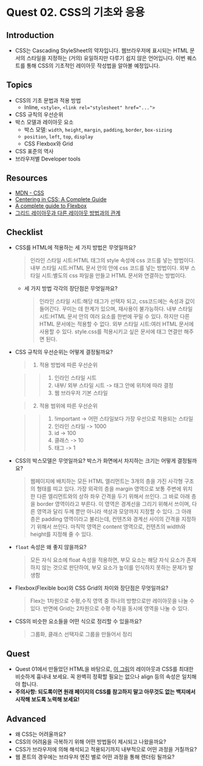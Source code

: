 # Quest 02. CSS의 기초와 응용

## Introduction

- CSS는 Cascading StyleSheet의 약자입니다. 웹브라우저에 표시되는 HTML 문서의 스타일을 지정하는 (거의) 유일하지만 다루기 쉽지 않은 언어입니다. 이번 퀘스트를 통해 CSS의 기초적인 레이아웃 작성법을 알아볼 예정입니다.

## Topics

- CSS의 기초 문법과 적용 방법
  - Inline, `<style>`, `<link rel="stylesheet" href="...">`
- CSS 규칙의 우선순위
- 박스 모델과 레이아웃 요소
  - 박스 모델: `width`, `height`, `margin`, `padding`, `border`, `box-sizing`
  - `position`, `left`, `top`, `display`
  - CSS Flexbox와 Grid
- CSS 표준의 역사
- 브라우저별 Developer tools

## Resources

- [MDN - CSS](https://developer.mozilla.org/ko/docs/Web/CSS)
- [Centering in CSS: A Complete Guide](https://css-tricks.com/centering-css-complete-guide/)
- [A complete guide to Flexbox](https://css-tricks.com/snippets/css/a-guide-to-flexbox/)
- [그리드 레이아웃과 다른 레이아웃 방법과의 관계](https://developer.mozilla.org/ko/docs/Web/CSS/CSS_Grid_Layout/%EA%B7%B8%EB%A6%AC%EB%93%9C_%EB%A0%88%EC%9D%B4%EC%95%84%EC%9B%83%EA%B3%BC_%EB%8B%A4%EB%A5%B8_%EB%A0%88%EC%9D%B4%EC%95%84%EC%9B%83_%EB%B0%A9%EB%B2%95%EA%B3%BC%EC%9D%98_%EA%B4%80%EA%B3%84)

## Checklist

- CSS를 HTML에 적용하는 세 가지 방법은 무엇일까요?
  > 인라인 스타일 시트:HTML 태그의 style 속성에 css 코드를 넣는 방법이다.
  > 내부 스타일 시트:HTML 문서 안의 <style></style>안에 css 코드를 넣는 방법이다.
  > 외부 스타일 시트:별도의 css 파일을 만들고 HTML 문서와 연결하는 방법이다.
  - 세 가지 방법 각각의 장단점은 무엇일까요?
    > 인라인 스타일 시트:해당 태그가 선택자 되고, css코드에는 속성과 값이 들어간다. 꾸미는 데 한계가 있으며, 재사용이 불가능하다.
    > 내부 스타일 시트:HTML 문서 안의 여러 요소를 한번에 꾸밀 수 있다. 하지만 다른 HTML 문서에는 적용할 수 없다.
    > 외부 스타일 시트:여러 HTML 문서에 사용할 수 있다. style.css를 적용시키고 싶은 문서에 <link> 태그 연결만 해주면 된다.
- CSS 규칙의 우선순위는 어떻게 결정될까요?

  > 1. 적용 방법에 따른 우선순위

  > > 1. 인라인 스타일 시트
  > > 2. 내부/ 외부 스타일 시트 -> <head> 태그 안에 위치에 따라 결정
  > > 3. 웹 브라우저 기본 스타일

  > 2.  적용 범위에 따른 우선순위

  > > 1. !important -> 어떤 스타일보다 가장 우선으로 적용되는 스타일
  > > 2. 인라인 스타일 -> 1000
  > > 3. id -> 100
  > > 4. 클래스 -> 10
  > > 5. 태그 -> 1

- CSS의 박스모델은 무엇일까요? 박스가 화면에서 차지하는 크기는 어떻게 결정될까요?
  > 웹페이지에 배치하는 모든 HTML 엘리먼트는 3개의 층을 가진 사각형 구조의 형태를 띠고 있다.
  > 가장 외곽의 층을 margin 영역으로 보통 주변에 위치한 다른 엘리먼트와의 상하 좌우 간격을 두기 위해서 쓰인다. 그 바로 아래 층을 border 영역이라고 부른다. 이 영역은 경계선을 그리기 위해서 쓰이며, 다른 영역과 달리 두께 뿐만 아니라 색상과 모양까지 지정할 수 있다. 그 아래 층은 padding 영역이라고 불리는데, 컨텐츠와 경계선 사이의 간격을 지정하기 위해서 쓰인다. 마직막 영역은 content 영역으로, 컨텐츠의 width와 height를 지정해 줄 수 있다.
- `float` 속성은 왜 좋지 않을까요?
  > 모든 자식 요소에 float 속성을 적용하면, 부모 요소는 해당 자식 요소가 존재하지 않는 것으로 판단하여, 부모 요소가 높이를 인식하지 못하는 문제가 발생함
- Flexbox(Flexible box)와 CSS Grid의 차이와 장단점은 무엇일까요?
  > Flex는 1차원으로 수평,수직 영역 중 하나의 방향으로만 레이아웃을 나눌 수 있다. 반면에 Grid는 2차원으로 수평 수직을 동시에 영역을 나눌 수 있다.
- CSS의 비슷한 요소들을 어떤 식으로 정리할 수 있을까요?
  > 그룹화, 클래스 선택자로 그룹을 만들어서 정리

## Quest

- Quest 01에서 만들었던 HTML을 바탕으로, [이 그림](screen.png)의 레이아웃과 CSS를 최대한 비슷하게 흉내내 보세요. 꼭 완벽히 정확할 필요는 없으나 align 등의 속성은 일치해야 합니다.
- **주의사항: 되도록이면 원래 페이지의 CSS를 참고하지 말고 아무것도 없는 백지에서 시작해 보도록 노력해 보세요!**

## Advanced

- 왜 CSS는 어려울까요?
- CSS의 어려움을 극복하기 위해 어떤 방법들이 제시되고 나왔을까요?
- CSS가 브라우저에 의해 해석되고 적용되기까지 내부적으로 어떤 과정을 거칠까요?
- 웹 폰트의 경우에는 브라우저 엔진 별로 어떤 과정을 통해 렌더링 될까요?
